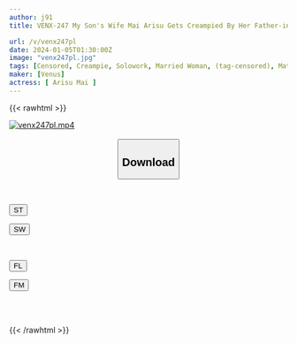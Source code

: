 ```yaml
---
author: j91
title: VENX-247 My Son's Wife Mai Arisu Gets Creampied By Her Father-in-law And Gets The Pleasure Of Knowing Real Sex

url: /v/venx247pl
date: 2024-01-05T01:30:00Z
image: "venx247pl.jpg"
tags: [Censored, Creampie, Solowork, Married Woman, (tag-censored), Mature Woman, Cuckold	]
maker: [Venus]
actress: [ Arisu Mai ]
---
```



{{< rawhtml >}}

<div class="video" data-videoid="GbwxArm7Rvc11L0">
    <a href="javascript:;">
        <img src="/v/venx247pl/venx247pl.jpg" width="WIDTH" height="HEIGHT" alt="venx247pl.mp4" loading="lazy">
    </a>
</div>

<script type="text/javascript" src="https://j91.asia/asset/on-demand-st.js"></script>

<br>
  <link rel="stylesheet" href="https://j91.asia/asset/bs5.css">
  
  <center>
  <button class="btn btn-primary" type="button" data-bs-toggle="collapse" data-bs-target=".multi-collapse" aria-expanded="false" aria-controls="multiCollapseExample1 multiCollapseExample2"><h2>Download</h2></button></center>
</p>
<div class="row">
  <div class="col">
    <div class="collapse multi-collapse" id="multiCollapseExample1">
      <div class="card card-body">
	      	      <br>
<div class="buttons">  
<p><a href="https://streamtape.to/v/GbwxArm7Rvc11L0" target="_blank"><button class="btn-hover color-3"><i class="fa fa-download"></i> ST</button></a></p>
<p><a href="https://flaswish.com/gxpglzxhyjn4" target="_blank"><button class="btn-hover color-2"><i class="fa fa-download"></i> SW</button></a></p></div>
    </div>
  </div>
</div>
  <div class="col">
    <div class="collapse multi-collapse" id="multiCollapseExample2">
      <div class="card card-body">
	      <br>
<div class="buttons">
<p><a href="https://filelions.site/f/op85zi5lwbas" target="_blank"><button class="btn-hover color-9"><i class="fa fa-download"></i> FL</button></a></p>
<p><a href="https://filemoon.sx/d/6lpt38fc868x" target="_blank"><button class="btn-hover color-8"><i class="fa fa-download"></i> FM</button></a></p></div>
<br><br>
      </div>
    </div>
  </div>
</div>

{{< /rawhtml >}}
